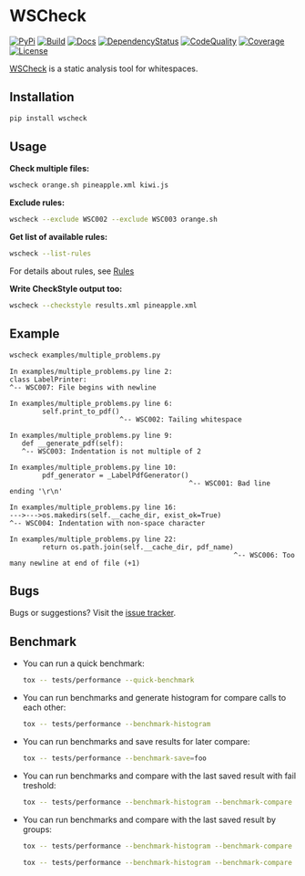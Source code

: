 # WSCheck
[![PyPi](https://img.shields.io/badge/download-PyPi-green.svg)](https://pypi.org/project/wscheck/)
[![Build](https://travis-ci.org/andras-tim/wscheck.svg?branch=master)](https://travis-ci.org/andras-tim/wscheck/branches)
[![Docs](https://readthedocs.org/projects/wscheck/badge/?version=latest)](http://wscheck.readthedocs.org/en/latest/)
[![DependencyStatus](https://requires.io/github/andras-tim/wscheck/requirements.svg?branch=master)](https://requires.io/github/andras-tim/wscheck/requirements/?branch=master)
[![CodeQuality](https://api.codacy.com/project/badge/Grade/448b73826c97497d8bf0e2970cba1156)](https://www.codacy.com/app/andras-tim/wscheck)
[![Coverage](https://coveralls.io/repos/andras-tim/wscheck/badge.svg?branch=master&service=github)](https://coveralls.io/r/andras-tim/wscheck?branch=master&service=github)
[![License](https://img.shields.io/badge/license-GPL%203.0-blue.svg)](https://github.com/andras-tim/wscheck/blob/master/LICENSE)

[WSCheck](https://github.com/andras-tim/wscheck) is a static analysis tool for whitespaces.


## Installation

``` sh
pip install wscheck
```

## Usage

**Check multiple files:**

``` sh
wscheck orange.sh pineapple.xml kiwi.js
```

**Exclude rules:**

``` sh
wscheck --exclude WSC002 --exclude WSC003 orange.sh
```

**Get list of available rules:**

``` sh
wscheck --list-rules
```

For details about rules, see [Rules](http://wscheck.readthedocs.io/en/latest/rules/index.html)

**Write CheckStyle output too:**

``` sh
wscheck --checkstyle results.xml pineapple.xml
```


## Example

``` sh
wscheck examples/multiple_problems.py
```
```
In examples/multiple_problems.py line 2:
class LabelPrinter:
^-- WSC007: File begins with newline

In examples/multiple_problems.py line 6:
        self.print_to_pdf()
                           ^-- WSC002: Tailing whitespace

In examples/multiple_problems.py line 9:
   def __generate_pdf(self):
   ^-- WSC003: Indentation is not multiple of 2

In examples/multiple_problems.py line 10:
        pdf_generator = _LabelPdfGenerator()
                                            ^-- WSC001: Bad line ending '\r\n'

In examples/multiple_problems.py line 16:
--->--->os.makedirs(self.__cache_dir, exist_ok=True)
^-- WSC004: Indentation with non-space character

In examples/multiple_problems.py line 22:
        return os.path.join(self.__cache_dir, pdf_name)
                                                       ^-- WSC006: Too many newline at end of file (+1)
```

## Bugs

Bugs or suggestions? Visit the [issue tracker](https://github.com/andras-tim/wscheck/issues).


## Benchmark

* You can run a quick benchmark:

    ``` sh
    tox -- tests/performance --quick-benchmark
    ```

* You can run benchmarks and generate histogram for compare calls to each other:

    ``` sh
    tox -- tests/performance --benchmark-histogram
    ```

* You can run benchmarks and save results for later compare:

    ``` sh
    tox -- tests/performance --benchmark-save=foo
    ```

* You can run benchmarks and compare with the last saved result with fail treshold:

    ``` sh
    tox -- tests/performance --benchmark-histogram --benchmark-compare --benchmark-compare-fail=mean:5% --benchmark-sort=name
    ```

* You can run benchmarks and compare with the last saved result by groups:

    ``` sh
    tox -- tests/performance --benchmark-histogram --benchmark-compare --benchmark-group-by=func
    
    tox -- tests/performance --benchmark-histogram --benchmark-compare --benchmark-group-by=name
    ```
